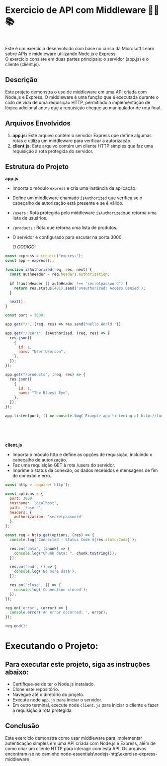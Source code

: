 <h1>Exercicio de API com Middleware ✍🏾📚</h1>
<br>
<p>Este é um exercício desenvolvido com base no curso da Microsoft Learn sobre APIs e middleware utilizando Node.js e Express.<br>
O exercício consiste em duas partes principais: o servidor (app.js) e o cliente (client.js).</p>

## Descrição

Este projeto demonstra o uso de middleware em uma API criada com Node.js e Express.
O middleware é uma função que é executada durante o ciclo de vida de uma requisição HTTP, permitindo a implementação de lógica adicional antes que a requisição chegue ao manipulador de rota final.

## Arquivos Envolvidos
<ol>
  <li><b>app.js:</b> Este arquivo contém o servidor Express que define algumas rotas e utiliza um middleware para verificar a autorização.</li>
  <li><b>client.js:</b> Este arquivo contém um cliente HTTP simples que faz uma requisição à rota protegida do servidor.</li>
</ol>

## Estrutura do Projeto

<b>app.js</b>

* Importa o módulo `express` e cria uma instância da aplicação.</li>
* Define um middleware chamado `isAuthorized` que verifica se o cabeçalho de autorização está presente e se é válido.</li>
* `/users` : Rota protegida pelo middleware `isAuthorized`que retorna uma lista de usuários.</li>
* `/products` : Rota que retorna uma lista de produtos.
* O servidor é configurado para escutar na porta 3000.<br>

  *O CODIGO:*

~~~javascript
const express = require("express");
const app = express();

function isAuthorized(req, res, next) {
  const authHeader = req.headers.authorization;
  
  if (!authHeader || authHeader !== 'secretpassword') {
    return res.status(401).send('unauthorized: Access Denied');
  }

  next();
}

const port = 3000;

app.get("/", (req, res) => res.send("Hello World!"));

app.get("/users", isAuthorized, (req, res) => {
  res.json([
    {
      id: 1,
      name: "User Userson",
    },
  ]);
});

app.get("/products", (req, res) => {
  res.json([
    {
      id: 1,
      name: "The Bluest Eye",
    },
  ]);
});

app.listen(port, () => console.log(`Example app listening at http://localhost:${port}`));

~~~
<br><br>
## 

**client.js**

* Importa o módulo http e define as opções de requisição, incluindo o cabeçalho de autorização.
* Faz uma requisição GET à rota /users do servidor.
* Imprime o status da conexão, os dados recebidos e mensagens de fim de conexão e erro.

~~~ javascript
const http = require('http');

const options = {
  port: 3000,
  hostname: 'localhost',
  path: '/users',
  headers: {
    authorization: 'secretpassword'
  },
};

const req = http.get(options, (res) => {
  console.log(`Connected - Status Code ${res.statusCode}`);

  res.on('data', (chunk) => {
    console.log("Chunk data: ", chunk.toString());
  });

  res.on('end', () => {
    console.log('No more data');
  });

  res.on('close', () => {
    console.log('Connection closed');
  });
});

req.on('error', (error) => {
  console.error('An error occurred: ', error);
});

req.end();

~~~

# Executando o Projeto:
## Para executar este projeto, siga as instruções abaixo:

* Certifique-se de ter o Node.js instalado.
* Clone este repositório.
* Navegue até o diretório do projeto.
* Execute node `app.js` para iniciar o servidor.
* Em outro terminal, execute node `client.js` para iniciar o cliente e fazer a requisição à rota protegida.

## Conclusão
Este exercício demonstra como usar middleware para implementar autenticação simples em uma API criada com Node.js e Express, além de como criar um cliente HTTP para interagir com esta API.
Os arquivos encontram-se no caminho node-essentials\nodejs-http\exercise-express-middleware




